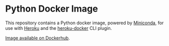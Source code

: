 # Python Docker Image

This repository contains a Python docker image, powered by [Miniconda](http://conda.pydata.org/miniconda.html), for use with [Heroku](http://heroku.com) and the
[heroku-docker](https://github.com/heroku/heroku-docker) CLI plugin.

[Image available on Dockerhub](https://hub.docker.com/r/heroku/miniconda/).

